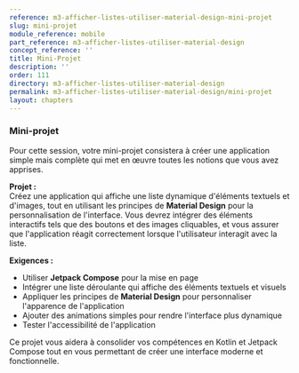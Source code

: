 ```yaml
---
reference: m3-afficher-listes-utiliser-material-design-mini-projet
slug: mini-projet
module_reference: mobile
part_reference: m3-afficher-listes-utiliser-material-design
concept_reference: ''
title: Mini-Projet
description: ''
order: 111
directory: m3-afficher-listes-utiliser-material-design
permalink: m3-afficher-listes-utiliser-material-design/mini-projet
layout: chapters
---
```



### **Mini-projet**

Pour cette session, votre mini-projet consistera à créer une application simple mais complète qui met en œuvre toutes les notions que vous avez apprises.

**Projet :**  
Créez une application qui affiche une liste dynamique d'éléments textuels et d'images, tout en utilisant les principes de **Material Design** pour la personnalisation de l'interface. Vous devrez intégrer des éléments interactifs tels que des boutons et des images cliquables, et vous assurer que l'application réagit correctement lorsque l'utilisateur interagit avec la liste.

**Exigences :**
- Utiliser **Jetpack Compose** pour la mise en page
- Intégrer une liste déroulante qui affiche des éléments textuels et visuels
- Appliquer les principes de **Material Design** pour personnaliser l'apparence de l'application
- Ajouter des animations simples pour rendre l'interface plus dynamique
- Tester l'accessibilité de l'application

Ce projet vous aidera à consolider vos compétences en Kotlin et Jetpack Compose tout en vous permettant de créer une interface moderne et fonctionnelle.
